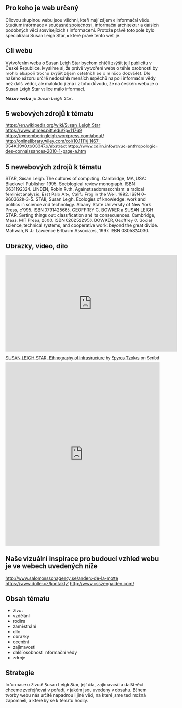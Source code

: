 ﻿## Pro koho je web určený
Cílovou skupinou webu jsou všichni, kteří mají zájem o informační vědu. Studium informace v současné společnosti, informační architektur a dalších podobných věcí souvisejících s informacemi. Protože právě toto pole bylo specializací Susan Leigh Star, o které právě tento web je. 

## Cíl webu
Vytvořením webu o Susan Leigh Star bychom chtěli zvýšit její publicitu v České Republice. Myslíme si, že právě vytvoření webu o téhle osobnosti by mohlo alespoň trochu zvýšit zájem ostatních se o ní něco dozvědět. Dle našeho názoru určitě nedosáhla menších úspěchů na poli informační vědy než další vědci, ale málokdo ji zná i z toho důvodu, že na českém webu je o Susan Leigh Star velice málo informací. 

**Název webu** je *Susan Leigh Star*. 

## 5 webových zdrojů k tématu
https://en.wikipedia.org/wiki/Susan_Leigh_Star
https://www.utimes.pitt.edu/?p=11769
https://rememberingleigh.wordpress.com/about/
http://onlinelibrary.wiley.com/doi/10.1111/j.1467-954X.1990.tb03347.x/abstract
https://www.cairn.info/revue-anthropologie-des-connaissances-2010-1-page-a.htm

## 5 newebových zdrojů k tématu
STAR, Susan Leigh. The cultures of computing. Cambridge, MA, USA: Blackwell Publisher, 1995. Sociological review monograph. ISBN 0631192824.
LINDEN, Robin Ruth. Against sadomasochism: a radical feminist analysis. East Palo Alto, Calif.: Frog in the Well, 1982. ISBN 0-9603628-3-5.
STAR, Susan Leigh. Ecologies of knowledge: work and politics in science and technology. Albany: State University of New York Press, c1995. ISBN 0791425665.
GEOFFREY C. BOWKER a SUSAN LEIGH STAR. Sorting things out: classification and its consequences. Cambridge, Mass: MIT Press, 2000. ISBN 0262522950.
BOWKER, Geoffrey C. Social science, technical systems, and cooperative work: beyond the great divide. Mahwah, N.J.: Lawrence Erlbaum Associates, 1997. ISBN 0805824030.

## Obrázky, video, dílo

<a data-pin-do="embedPin" data-pin-lang="cs" href="https://cz.pinterest.com/pin/252060910375296279/"></a>
<script async defer src="//assets.pinterest.com/js/pinit.js"></script>

<iframe width="560" height="315" src="https://www.youtube.com/embed/fL94LVYjhQQ" frameborder="0" allowfullscreen></iframe>

<p  style=" margin: 12px auto 6px auto; font-family: Helvetica,Arial,Sans-serif; font-style: normal; font-variant: normal; font-weight: normal; font-size: 14px; line-height: normal; font-size-adjust: none; font-stretch: normal; -x-system-font: none; display: block;">   <a title="View SUSAN LEIGH STAR, Ethnography of Infrastructure on Scribd" href="https://www.scribd.com/document/183597782/SUSAN-LEIGH-STAR-Ethnography-of-Infrastructure#from_embed"  style="text-decoration: underline;" >SUSAN LEIGH STAR, Ethnography of Infrastructure</a> by <a title="View Spyros Tzokas's profile on Scribd" href="https://www.scribd.com/user/36973116/Spyros-Tzokas#from_embed"  style="text-decoration: underline;" >Spyros Tzokas</a> on Scribd</p><iframe class="scribd_iframe_embed" src="https://www.scribd.com/embeds/183597782/content?start_page=1&view_mode=scroll&access_key=key-vbs9bt9ptth47hnrft4&show_recommendations=true" data-auto-height="false" data-aspect-ratio="0.7729220222793488" scrolling="no" id="doc_68904" width="100%" height="600" frameborder="0"></iframe>

## Naše vizuální inspirace pro budoucí vzhled webu je ve webech uvedených níže

http://www.salomonssonagency.se/anders-de-la-motte
https://www.doller.cz/kontakty/
http://www.csszengarden.com/


## Obsah tématu
- život
- vzdělání
- rodina
- zaměstnání
- dílo
- obrázky
- ocenění
- zajímavosti
- další osobnosti informační vědy
- zdroje

## Strategie
Informace o životě Susan Leigh Star, její díla, zajímavosti a další věci chceme zveřejňovat v pořadí, v jakém jsou uvedeny v obsahu. Během tvorby webu nás určitě napadnou i jiné věci, na které jsme teď možná zapomněli, a které by se k tématu hodily.